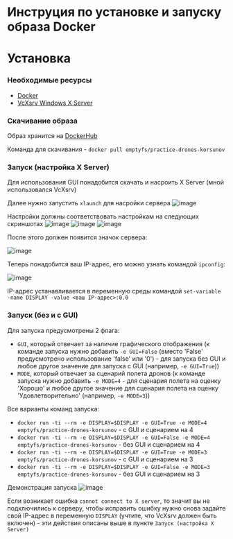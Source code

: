 # Инструция по установке и запуску образа Docker

# Установка
### Необходимые ресурсы
- [Docker](https://www.docker.com/)
- [VcXsrv Windows X Server](https://sourceforge.net/projects/vcxsrv/)
### Скачивание образа
Образ хранится на [DockerHub](https://hub.docker.com/r/emptyfs/practice-drones-korsunov)

Команда для скачивания - `docker pull emptyfs/practice-drones-korsunov`

### Запуск (настройка X Server)
Для использования GUI понадобится скачать и насроить X Server (мной использовался VcXsrv)

Далее нужно запустить `xlaunch` для насройки сервера
![image](https://github.com/emptyfs/gym-pybullet-drones-practic/assets/54939750/6263c173-fdad-4675-8de7-5549b994dd6e)

Настройки должны соответствовать настройкам на следующих скриншотах
![image](https://github.com/emptyfs/gym-pybullet-drones-practic/assets/54939750/0b7d4514-82b3-4248-8ad3-db12ca581d7f)
![image](https://github.com/emptyfs/gym-pybullet-drones-practic/assets/54939750/e823c03b-ca7b-4113-aec2-8ff23f4ceab1)
![image](https://github.com/emptyfs/gym-pybullet-drones-practic/assets/54939750/f532c8f6-7bd1-4b09-b717-6246525f7657)

После этого должен появится значок сервера:

![image](https://github.com/emptyfs/gym-pybullet-drones-practic/assets/54939750/70705a14-d665-4162-9590-856b2da6b792)

Теперь понадобится ваш IP-адрес, его можно узнать командой `ipconfig`:

![image](https://github.com/emptyfs/gym-pybullet-drones-practic/assets/54939750/32ee3caf-f701-4928-bf24-f69ed6e455b7)

IP-адрес устанавливается в переменную среды командой `set-variable -name DISPLAY -value <ваш IP-адрес>:0.0`

### Запуск (без и с GUI)
Для запуска предусмотрены 2 флага:
- `GUI`, который отвечает за наличие графического отображения (к команде запуска нужно добавить `-e GUI=False` (вместо 'False' предусмотрено использование 'false' или '0') - для запуска без GUI и любое другое значение для запуска с GUI (например, `-e GUI=True`))
- `MODE`, который отвечает за сценарий полета дронов (к команде запуска нужно добавить `-e MODE=4` - для сценария полета на оценку 'Хорошо' и любое другое значение для сценария полета на оценку 'Удовлетворительно' (например, `-e MODE=3`))

Все варианты команд запуска:
- `docker run -ti --rm -e DISPLAY=$DISPLAY -e GUI=True -e MODE=4 emptyfs/practice-drones-korsunov` - с GUI и сценарием на 4
- `docker run -ti --rm -e DISPLAY=$DISPLAY -e GUI=False -e MODE=4 emptyfs/practice-drones-korsunov` - без GUI и сценарием на 4
- `docker run -ti --rm -e DISPLAY=$DISPLAY -e GUI=True -e MODE=3 emptyfs/practice-drones-korsunov` - с GUI и сценарием на 3
- `docker run -ti --rm -e DISPLAY=$DISPLAY -e GUI=False -e MODE=3 emptyfs/practice-drones-korsunov` - без GUI и сценарием на 3

Демонстрация запуска
![image](https://github.com/emptyfs/gym-pybullet-drones-practic/assets/54939750/80e487aa-e733-4c05-9a8d-add20547e791)

Если возникает ошибка `cannot connect to X server`, то значит вы не подключились к серверу, чтобы исправить ошибку нужно снова задайте свой IP-адрес в переменную `DISPLAY` (учтите, что VcXsrv должен быть включен) - эти действия описаны выше в пункте `Запуск (настройка X Server)`




















